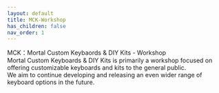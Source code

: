```yaml
---
layout: default
title: MCK-Workshop
has_children: false
nav_order: 1
---
```

MCK：Mortal Custom Keybaords & DIY Kits - Workshop
<br/>
Mortal Custom Keyboards & DIY Kits is primarily a workshop focused on offering customizable keyboards and kits to the general public. 
<br/>
We aim to continue developing and releasing an even wider range of keyboard options in the future.

